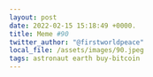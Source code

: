 ```yaml
---
layout: post
date: 2022-02-15 15:18:49 +0000.
title: Meme #90
twitter_author: "@firstworldpeace"
local_file: /assets/images/90.jpeg
tags: astronaut earth buy-bitcoin
---
```

